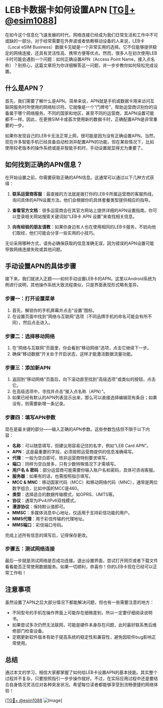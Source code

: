 # LEB卡数据卡如何设置APN [[TG💪+ @esim1088](https://t.me/s/esim1088)]

在如今这个信息化飞速发展的时代，网络连接已经成为我们日常生活和工作中不可或缺的一部分。对于经常需要在外奔波或者依赖移动设备的人来说，LEB卡（Local eSIM Business）数据卡无疑是一个非常实用的选择。它不仅能够提供稳定的网络连接，还具有灵活性高、携带方便等优点。然而，很多人在初次使用LEB卡时可能会遇到一个问题：如何正确设置APN（Access Point Name，接入点名称）？别担心，这篇文章将为你详细解答这一问题，并一步步教你如何轻松完成设置。

## 什么是APN？

首先，我们需要了解什么是APN。简单来说，APN就是手机或数据卡用来访问互联网服务时所使用的网络标识符。它就像是一个“门牌号”，帮助运营商识别你的设备属于哪个网络服务。不同的国家和地区，甚至不同的运营商，其APN设置可能都不一样。因此，在更换SIM卡或首次使用新的数据卡时，正确配置APN是非常重要的一步。

如果你发现自己的LEB卡无法正常上网，很可能是因为没有正确设置APN。当然，现在许多智能手机已经具备自动检测并配置APN的功能，但在某些情况下，比如使用较老版本的操作系统或是非智能手机时，手动设置就显得尤为重要了。

## 如何找到正确的APN信息？

在开始设置之前，你需要获取正确的APN信息。这通常可以通过以下几种方式获得：

1. **联系运营商客服**：最直接的方法就是拨打你的LEB卡所属运营商的客服热线，询问具体的APN设置方法。他们会根据你的具体套餐类型提供相应的指导。
   
2. **查看官方文档**：很多运营商会在其官方网站上提供详细的APN设置指南。你可以登录相关网站搜索关键词如“LEB卡 APN 设置”来查找相关信息。

3. **向有经验的朋友请教**：如果你身边有人也在使用相同的LEB卡服务，不妨向他们取经，他们可能会分享一些实用的小技巧。

无论采用哪种方式，请务必确保获取的信息准确无误，因为错误的APN设置可能导致网络连接失败或其他问题。

## 手动设置APN的具体步骤

接下来，我们就进入正题——如何手动设置LEB卡的APN。这里以Android系统为例进行说明，其他操作系统大致流程类似，只是界面表现形式略有差异。

### 步骤一：打开设置菜单

1. 首先，解锁你的手机屏幕并点击“设置”图标。
2. 在设置页面中找到“网络与互联网”选项（不同品牌手机的命名可能会有所不同），然后点击进入。

### 步骤二：选择移动网络

1. 在“网络与互联网”页面里，你会看到“移动网络”选项，点击它继续下一步。
2. 确保“移动数据”开关处于开启状态，这样才能激活数据流量功能。

### 步骤三：添加新APN

1. 返回到“移动网络”页面后，向下滚动直至找到“高级选项”或类似的按钮，点击它。
2. 在高级选项中，寻找并点击“接入点名称（APN）”。
3. 如果已经有默认的APN列表显示出来，那么可以直接选择编辑现有条目；如果没有，则需要新增一条记录。

### 步骤四：填写APN参数

现在是最关键的部分——输入正确的APN参数。这些参数包括但不限于以下内容：

- **名称**：可以随意填写，但建议用容易记住的名字，例如“LEB Card APN”。
- **APN**：这是最重要的字段，必须按照运营商提供的信息准确填写。
- **代理**：一般为空白即可，除非运营商特别要求填写。
- **端口**：同样为空白居多，只有少数特殊情况下才需填写。
- **用户名 & 密码**：部分运营商可能需要你输入账户名和密码，具体可咨询客服。
- **服务器**：如果有的话，也需按照指示填写。
- **MCC & MNC**：移动国家代码（MCC）和移动网络代码（MNC），通常是两位数字组合，比如中国的MCC是460。
- **类型**：选择适合的数据传输模式，如GPRS、UMTS等。
- **协议**：通常为IPv4/IPv6双栈模式。
- **漫游协议**：保持默认值即可。
- **MMSC**：多媒体消息中心地址，仅适用于支持彩信功能的用户。
- **MMS代理**：用于彩信传输的代理地址。
- **MMS端口**：彩信端口号码。

完成上述所有信息的填写后，记得保存更改。

### 步骤五：测试网络连接

最后一步就是测试网络是否成功连接。退出设置界面，尝试打开网页或者下载文件看看能否正常使用数据服务。如果一切顺利，恭喜你！你的LEB卡现在已经可以正常工作啦！

## 注意事项

虽然设置了APN之后大部分情况下都能解决问题，但也有一些需要注意的地方：

- 不同型号的手机在操作界面上可能存在细微差别，所以一定要仔细阅读说明书。
- 如果尝试多次仍然无法联网，可能是硬件本身存在问题，此时最好联系售后维修部门检查设备。
- 定期更新软件版本有助于提高系统的稳定性和兼容性，避免因软件bug影响正常使用。

## 总结

通过本文的学习，相信大家都掌握了如何给LEB卡设置APN的基本技能。其实整个过程并不复杂，只要按照指引一步步操作就好。不过，在实际应用过程中还是要结合自身情况灵活应对各种突发状况。希望每位读者都能够享受到流畅便捷的网络体验！

[[TG💪+ @esim1088](https://t.me/s/esim1088) ![Image](https://i.postimg.cc/4NQfJmqS/Snipaste-2025-05-13-00-14-12.png)]